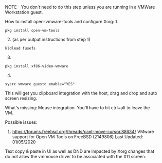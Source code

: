 NOTE - You don't need to do this step unless you are running in a VMWare Workstation guest.

How to install open-vmware-tools and configure Xorg:
1. 
```
pkg install open-vm-tools
```
2. (as per output instructions from step 1)
```
kldload fusefs 
```
3.
```
pkg install xf86-video-vmware
```
4.
```
sysrc vmware_guestd_enable="YES"
```

This will get you clipboard integration with the host, drag and drop and auto screen resizing.

What's missing:  Mouse integration.  You'll have to hit ctrl+alt to leave the VM.

Possible issues:
1. https://forums.freebsd.org/threads/cant-move-cursor.88634/
VMware support for Open VM Tools on FreeBSD (2149806)
Last Updated: 01/05/2020

Text copy & paste in UI as well as DND
are impacted by Xorg changes that do not allow
the vmmouse driver to be associated with the X11 screen.
